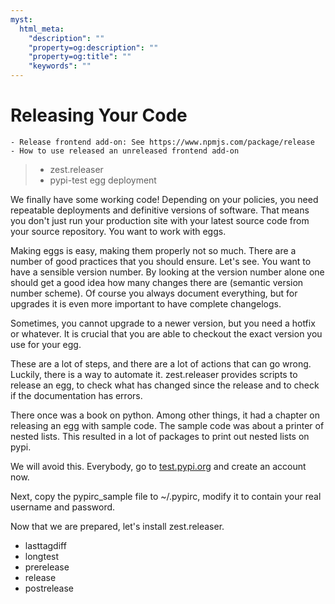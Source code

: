 ```yaml
---
myst:
  html_meta:
    "description": ""
    "property=og:description": ""
    "property=og:title": ""
    "keywords": ""
---
```


# Releasing Your Code

```{todo}
- Release frontend add-on: See https://www.npmjs.com/package/release
- How to use released an unreleased frontend add-on
```

> - zest.releaser
> - pypi-test egg deployment

We finally have some working code! Depending on your policies, you need repeatable deployments and definitive versions of software. That means you don't just run your production site with your latest source code from your source repository. You want to work with eggs.

Making eggs is easy, making them properly not so much. There are a number of good practices that you should ensure.
Let's see. You want to have a sensible version number. By looking at the version number alone one should get a good idea how many changes there are (semantic version number scheme). Of course you always document everything, but for upgrades it is even more important to have complete changelogs.

Sometimes, you cannot upgrade to a newer version, but you need a hotfix or whatever. It is crucial that you are able to checkout the exact version you use for your egg.

These are a lot of steps, and there are a lot of actions that can go wrong. Luckily, there is a way to automate it. zest.releaser provides scripts to release an egg, to check what has changed since the release and to check if the documentation has errors.

There once was a book on python. Among other things, it had a chapter on releasing an egg with sample code. The sample code was about a printer of nested lists. This resulted in a lot of packages to print out nested lists on pypi.

We will avoid this. Everybody, go to [test.pypi.org](https://test.pypi.org) and create an account now.

Next, copy the pypirc_sample file to ~/.pypirc, modify it to contain your real username and password.

Now that we are prepared, let's install zest.releaser.

- lasttagdiff
- longtest
- prerelease
- release
- postrelease
